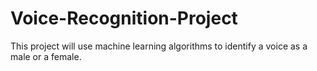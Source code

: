 # Voice-Recognition-Project

This project will use machine learning algorithms to identify a voice as a male or a female. 
